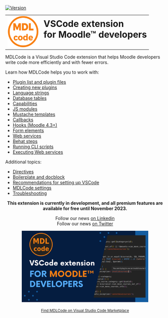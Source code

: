 [![Version](https://img.shields.io/visual-studio-marketplace/v/LMSCloud.mdlcode)](https://marketplace.visualstudio.com/items?itemName=LMSCloud.mdlcode)


<table id="header-table" style="border: 0px;">
<tr style="border: 0px;">
<td style="border: 0px;">
<a href="https://marketplace.visualstudio.com/items?itemName=LMSCloud.mdlcode" title="MDLCode - VSCode extension for Moodle™ developers">
<img src="https://raw.githubusercontent.com/lmscloud-io/mdlcode-docs/main/docs/media/icon_in_circle.svg" width="100" height="100" style="width:100px"></a>
</td>
<td style="border: 0px;">
<h1 style="border: 0px; margin-top: 0;">VSCode extension<br>for Moodle™ developers</h1>
</td></tr></table>

MDLCode is a Visual Studio Code extension that helps Moodle developers write code
more efficiently and with fewer errors.

Learn how MDLCode helps you to work with:
- [Plugin list and plugin files](pluginfiles.md)
- [Creating new plugins](newplugin.md)
- [Language strings](strings.md)
- [Database tables](dbtables.md)
- [Capabilities](capabilities.md)
- [JS modules](jsmodules.md)
- [Mustache templates](templates.md)
- [Callbacks](callbacks.md)
- [Hooks (Moodle 4.3+)](hooks.md)
- [Form elements](formelements.md)
- [Web services](webservices.md)
- [Behat steps](behat.md)
- [Running CLI scripts](runcli.md)
- [Executing Web services](executews.md)

Additional topics:
- [Directives](directives.md)
- [Boilerplate and docblock](boilerplate.md)
- [Recommendations for setting up VSCode](setup.md)
- [MDLCode settings](configuration.md)
- [Troubleshooting](troubleshooting.md)

<p align="center">
<b>This extension is currently in development, and all premium features are available for free until November 2023.</b></p>

<p align="center">
Follow our news <a href="https://www.linkedin.com/company/lmscloud">on Linkedin</a><br>
Follow our news  <a href="https://twitter.com/lmscloud">on Twitter</a><br>
</p>

<p align="center">
<a href="https://marketplace.visualstudio.com/items?itemName=LMSCloud.mdlcode"><img src="https://raw.githubusercontent.com/lmscloud-io/mdlcode-docs/main/docs/media/presentation.png" width="400" style="max-width:400px"></a><br>
</p>

<p align="center">
<a href="https://marketplace.visualstudio.com/items?itemName=LMSCloud.mdlcode"><small>Find MDLCode on Visual Studio Code Marketplace</small></a>
</p>
